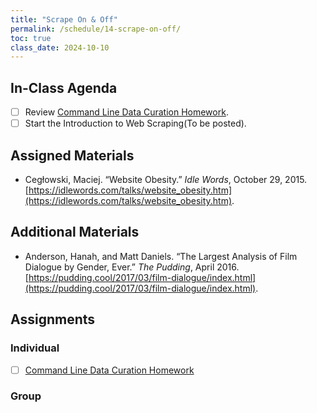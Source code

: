 ```yaml
---
title: "Scrape On & Off"
permalink: /schedule/14-scrape-on-off/
toc: true
class_date: 2024-10-10
---
```


## In-Class Agenda

- [ ] Review [Command Line Data Curation Homework]({{site.baseurl}}/materials/creating-curating-humanities-data/04-virtual-environments#homework-command-line-data-curation).
- [ ] Start the Introduction to Web Scraping(To be posted).

## Assigned Materials

- Cegłowski, Maciej. “Website Obesity.” *Idle Words*, October 29, 2015. [https://idlewords.com/talks/website_obesity.htm](https://idlewords.com/talks/website_obesity.htm).

## Additional Materials

- Anderson, Hanah, and Matt Daniels. “The Largest Analysis of Film Dialogue by Gender, Ever.” *The Pudding*, April 2016. [https://pudding.cool/2017/03/film-dialogue/index.html](https://pudding.cool/2017/03/film-dialogue/index.html).

## Assignments

### Individual

- [ ] [Command Line Data Curation Homework]({{site.baseurl}}/materials/creating-curating-humanities-data/04-virtual-environments#homework-command-line-data-curation)

### Group